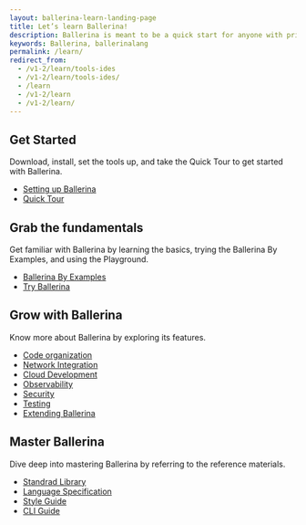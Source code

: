 ```yaml
---
layout: ballerina-learn-landing-page
title: Let’s learn Ballerina!
description: Ballerina is meant to be a quick start for anyone with prior programming experience.
keywords: Ballerina, ballerinalang
permalink: /learn/
redirect_from:
  - /v1-2/learn/tools-ides
  - /v1-2/learn/tools-ides/
  - /learn
  - /v1-2/learn
  - /v1-2/learn/
---
```




<div class="col-sm-6 col-md-6 cLearnPageContentCol">
<h2>Get Started</h2>
   <p>Download, install, set the tools up, and take the Quick Tour to get started with Ballerina.</p>

   <ul class="cLearnLandingLinks">
   <li><a href="/learn/installing-ballerina/" class="cGreenLinkArrow">Setting up Ballerina</a></li>
    <li><a href="/learn/quick-tour" class="cGreenLinkArrow">Quick Tour</a></li>
   </ul>

</div>

<div class="col-sm-6 col-md-6 cLearnPageContentCol">
<h2>Grab the fundamentals</h2>
    <p>Get familiar with Ballerina by learning the basics, trying the Ballerina By Examples, and using the Playground.</p>

   <ul class="cLearnLandingLinks">
   <li><a href="/learn/by-example" class="cGreenLinkArrow">Ballerina By Examples</a></li>
     <li><a href="https://play.ballerina.io/" class="cGreenLinkArrow">Try Ballerina</a></li>
   </ul>

</div>

<div class="col-sm-6 col-md-6  cLearnPageContentCol">
<h2>Grow with Ballerina</h2>
   <p>Know more about Ballerina by exploring its features.</p>

   <ul class="cLearnLandingLinks">
   <li><a href="/learn/how-to-structure-ballerina-code/" class="cGreenLinkArrow">Code organization</a></li>
   <li><a href="/learn/network-integration/" class="cGreenLinkArrow">Network Integration</a></li>
    <li><a href="/learn/how-to-deploy-and-run-ballerina-programs/" class="cGreenLinkArrow">Cloud Development</a></li>
    <li><a href="/learn/how-to-observe-ballerina-code" class="cGreenLinkArrow">Observability</a></li>
    <li><a href="/learn/how-to-write-secure-ballerina-code" class="cGreenLinkArrow">Security</a></li>
    <li><a href="/learn/how-to-test-ballerina-code" class="cGreenLinkArrow">Testing</a></li>
    <li><a href="/learn/how-to-extend-ballerina" class="cGreenLinkArrow">Extending Ballerina</a></li>
   </ul>

</div>

<div class="col-sm-6 col-md-6 cLearnPageContentCol">
<h2>Master Ballerina</h2>
   <p>Dive deep into mastering Ballerina by referring to the reference materials.</p>

   <ul class="cLearnLandingLinks">
   <li><a href="/learn/api-docs/ballerina/" class="cGreenLinkArrow">Standrad Library</a></li>
     <li><a href="/spec/" class="cGreenLinkArrow">Language Specification</a></li>
    <li><a href="/learn/style-guide/" class="cGreenLinkArrow">Style Guide</a></li>
    <li><a href="/learn/cli-commands/" class="cGreenLinkArrow">CLI Guide</a></li>
   </ul>

</div>




